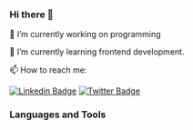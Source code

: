 ### Hi there 👋

  🔭 I’m currently working on programming

  🌱 I’m currently learning frontend development.

  📫 How to reach me: 

[![Linkedin Badge](https://img.shields.io/badge/-Linkedin-0000FF?style=flat-square&labelColor=0000FF&logo=Medium&logoColor=white&link=link)](https://www.linkedin.com/in/cansu-demirhan-177387190/)
  [![Twitter Badge](https://img.shields.io/badge/-Twitter-1DA1F2?style=flat-square&labelColor=1DA1F2&logo=Medium&logoColor=white&link=link)](https://twitter.com/cansudmrhan)
  
  ### Languages and Tools
  
<!--
**cansudmrhan/cansudmrhan** is a ✨ _special_ ✨ repository because its `README.md` (this file) appears on your GitHub profile.

Here are some ideas to get you started:

- 🔭 I’m currently working on ...
- 🌱 I’m currently learning ...
- 👯 I’m looking to collaborate on ...
- 🤔 I’m looking for help with ...
- 💬 Ask me about ...
- 📫 How to reach me: ...
- 😄 Pronouns: ...
- ⚡ Fun fact: ...
-->

